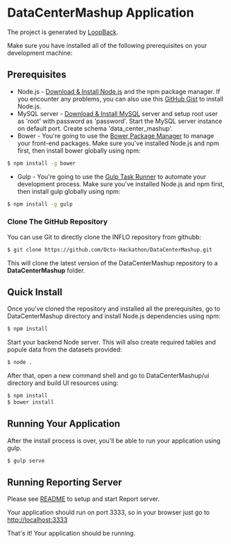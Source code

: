 # DataCenterMashup Application

The project is generated by [LoopBack](http://loopback.io).

Make sure you have installed all of the following prerequisites on your development machine:
## Prerequisites
* Node.js - [Download & Install Node.js](http://www.nodejs.org/download/) and the npm package manager. If you encounter any problems, you can also use this [GitHub Gist](https://gist.github.com/isaacs/579814) to install Node.js.
* MySQL server - [Download & Install MySQL](https://www.mysql.com/downloads/) server and setup root user as 'root' with password as 'password'. Start the MySQL server instance on default port. Create schema 'data_center_mashup'.
* Bower - You're going to use the [Bower Package Manager](http://bower.io/) to manage your front-end packages. Make sure you've installed Node.js and npm first, then install bower globally using npm:

```bash
$ npm install -g bower
```

* Gulp - You're going to use the [Gulp Task Runner](//http://gulpjs.com/) to automate your development process. Make sure you've installed Node.js and npm first, then install gulp globally using npm:

```bash
$ npm install -g gulp
```

### Clone The GitHub Repository
You can use Git to directly clone the INFLO repository from githubb:
```bash
$ git clone https://github.com/Octo-Hackathon/DataCenterMashup.git
```
This will clone the latest version of the DataCenterMashup repository to a **DataCenterMashup** folder.

## Quick Install
Once you've cloned the repository and installed all the prerequisites, go to DataCenterMashup directory and install Node.js dependencies using npm:

```bash
$ npm install
```
Start your backend Node server. This will also create required tables and popule data from the datasets provided:
```bash
$ node .
```


After that, open a new command shell and go to DataCenterMashup/ui directory and build UI resources using:

```bash
$ npm install
$ bower install
```

## Running Your Application
After the install process is over, you'll be able to run your application using gulp.

```bash
$ gulp serve
```

## Running Reporting Server
Please see [README](https://github.com/Octo-Hackathon/DataCenterMashup/blob/master/ReportsWebApp/README.md) to setup and start Report server.

Your application should run on port 3333, so in your browser just go to [http://localhost:3333](http://localhost:3333)

That's it! Your application should be running.
